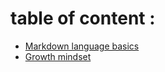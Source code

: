 # table of content :
* [Markdown language basics](https://tamaraalbilleh.github.io/reading-notes/read-001)
* [Growth mindset](https://tamaraalbilleh.github.io/reading-notes/read-002)
